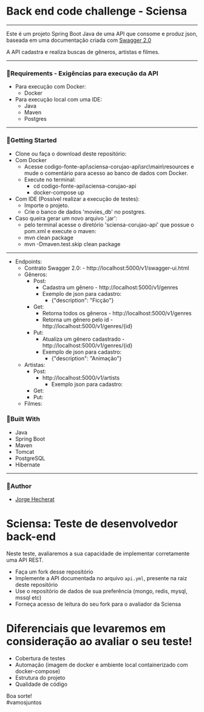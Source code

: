 # Back end code challenge - Sciensa
***
Este é um projeto Spring Boot Java de uma API que consome e produz json, baseada em uma documentação criada com [Swagger 2.0](https://github.com/Hechprad/Corujao-API-Sciensa/blob/master/api.yml)

A API cadastra e realiza buscas de gêneros, artistas e filmes.
***
### 📌Requirements - Exigências para execução da API

- Para execução com Docker:
    - Docker
- Para execução local com uma IDE:
    - Java
    - Maven
    - Postgres

***
### 📌Getting Started

- Clone ou faça o download deste repositório:
- Com Docker
    - Acesse codigo-fonte-api\sciensa-corujao-api\src\main\resources e mude o comentário para acesso ao banco de dados com Docker.
    - Execute no terminal:
      - cd codigo-fonte-api\sciensa-corujao-api
      - docker-compose up
 - Com IDE (Possível realizar a execução de testes):
   - Importe o projeto.
   - Crie o banco de dados 'movies_db' no postgres.
 - Caso queira gerar um novo arquivo '.jar': 
   - pelo terminal acesse o diretório 'sciensa-corujao-api' que possue o pom.xml e execute o maven:
   - mvn clean package
   - mvn -Dmaven.test.skip clean package
   
***

- Endpoints:
  - Contrato Swagger 2.0:
        - http://localhost:5000/v1/swagger-ui.html
  - Gêneros: 
      - Post:
          - Cadastra um gênero - http://localhost:5000/v1/genres
          - Exemplo de json para cadastro: 
              - {"description": "Ficção"}
      - Get:
          - Retorna todos os gêneros - http://localhost:5000/v1/genres
          - Retorna um gênero pelo id - http://localhost:5000/v1/genres/{id}
      - Put:
          - Atualiza um gênero cadastrado - http://localhost:5000/v1/genres/{id}
          - Exemplo de json para cadastro: 
              - {"description": "Animação"}
  - Artistas:
      - Post:
          - http://localhost:5000/v1/artists
              - Exemplo json para cadastro:
      - Get:
      - Put:
  - Filmes:
      
### 📌Built With

 - Java
 - Spring Boot
 - Maven
 - Tomcat
 - PostgreSQL
 - Hibernate
 
***
### 📌Author

 - [Jorge Hecherat](https://github.com/Hechprad)



# Sciensa: Teste de desenvolvedor back-end

Neste teste, avaliaremos a sua capacidade de implementar corretamente uma API REST.
  - Faça um fork desse repositório
  - Implemente a API documentada no arquivo `api.yml`, presente na raiz deste repositório
  - Use o repositório de dados de sua preferência (mongo, redis, mysql, mssql etc)
  - Forneça acesso de leitura do seu fork para o avaliador da Sciensa

# Diferenciais que levaremos em consideração ao avaliar o seu teste!
  - Cobertura de testes
  - Automação (imagem de docker e ambiente local containerizado com docker-compose)
  - Estrutura do projeto
  - Qualidade de código

Boa sorte!  
#vamosjuntos
